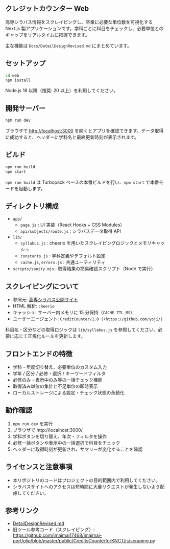 ## クレジットカウンター Web

高専シラバス情報をスクレイピングし、卒業に必要な単位数を可視化する Next.js 製アプリケーションです。学科ごとに科目をチェックし、必要単位とのギャップをリアルタイムに把握できます。

主な機能は `Docs/DetailDesignRevised.md` にまとめています。

## セットアップ

```bash
cd web
npm install
```

Node.js 18 以降（推奨: 20 以上）を利用してください。

## 開発サーバー

```bash
npm run dev
```

ブラウザで [http://localhost:3000](http://localhost:3000) を開くとアプリを確認できます。データ取得に成功すると、ヘッダーに学科名と最終更新時刻が表示されます。

## ビルド

```bash
npm run build
npm start
```

`npm run build` は Turbopack ベースの本番ビルドを行い、`npm start` で本番モードを起動します。

## ディレクトリ構成

- `app/`
	- `page.js` : UI 実装（React Hooks + CSS Modules）
	- `api/subjects/route.js` : シラバスデータ取得 API
- `lib/`
	- `syllabus.js` : cheerio を用いたスクレイピングロジックとメモリキャッシュ
	- `constants.js` : 学科定義やデフォルト設定
	- `cache.js`, `errors.js` : 共通ユーティリティ
- `scripts/sanity.mjs` : 取得結果の簡易確認スクリプト（Node で実行）

## スクレイピングについて

- 参照元: [高専シラバス公開サイト](https://syllabus.kosen-k.go.jp/Pages/PublicSubjects)
- HTML 解析: `cheerio`
- キャッシュ: サーバー内メモリに 15 分保持（`CACHE_TTL_MS`）
- ユーザーエージェント: `CreditCounter/1.0 (+https://github.com/yoji/)`

科目名・区分などの取得ロジックは `lib/syllabus.js` を参照してください。必要に応じて正規化ルールを更新します。

## フロントエンドの特徴

- 学科・年度切り替え、必要単位のカスタム入力
- 学年 / 区分 / 必修・選択 / キーワードフィルタ
- 必修のみ・表示中のみ等の一括チェック機能
- 取得済み単位の集計と不足単位の即時表示
- ローカルストレージによる設定・チェック状態の永続化

## 動作確認

1. `npm run dev` を実行
2. ブラウザで http://localhost:3000/
3. 学科ボタンを切り替え、年次・フィルタを操作
4. 必修一括ボタンや表示中の一括選択で科目をチェック
5. ヘッダーに取得時刻が更新され、サマリーが変化することを確認

## ライセンスと注意事項

- 本リポジトリのコードはプロジェクトの目的範囲内で利用してください。
- シラバスサイトへのアクセスは短時間に大量リクエストが発生しないよう配慮してください。

## 参考リンク

- [DetailDesignRevised.md](../Docs/DetailDesignRevised.md)
- 旧ツール参考コード（スクレイピング）: https://github.com/imaimai17468/imaimai-portfolio/blob/master/public/CreditsCounterforKNCT/js/scraping.py
